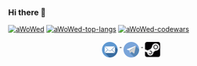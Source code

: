### Hi there 👋

[![aWoWed](https://github-readme-stats.vercel.app/api?username=aWoWed&count_private=true&include_all_commits=true&theme=midnight-purple&show_icons=true&layout=compact)](https://github.com/aWoWed/aWoWed)
[![aWoWed-top-langs](https://github-readme-stats.vercel.app/api/top-langs?username=aWoWed&count_private=true&include_all_commits=true&theme=midnight-purple&show_icons=true&layout=compact)](https://github.com/aWoWed/aWoWed)
[![aWoWed-codewars](https://www.codewars.com/users/aWoWed/badges/large)](https://www.codewars.com/users/gymnasy55)

<p align="center"> 
  <a href="mailto:andrey_roland@hotmail.com">
    <img src="https://github.com/aWoWed/aWoWed/blob/main/assets/email.svg" alt="Mail me" style="vertical-align:top; margin:4px" height=32>
  </a>
  <a href="https://t.me/aWoWed">
    <img src="https://github.com/aWoWed/aWoWed/blob/main/assets/telegram.svg" alt="Telegram" style="vertical-align:top; margin:4px" height=32>
  </a>
  <a href="https://steamcommunity.com/id/19serg">
    <img src="https://github.com/aWoWed/aWoWed/blob/main/assets/steam.svg" alt="Steam" style="vertical-align:top; margin:4px" height=32>
  </a>
</p>

<!--
**aWoWed/aWoWed** is a ✨ _special_ ✨ repository because its `README.md` (this file) appears on your GitHub profile.

Here are some ideas to get you started:

- 🔭 I’m currently working on ...
- 🌱 I’m currently learning ...
- 👯 I’m looking to collaborate on ...
- 🤔 I’m looking for help with ...
- 💬 Ask me about ...
- 📫 How to reach me: ...
- 😄 Pronouns: ...
- ⚡ Fun fact: ...
-->
